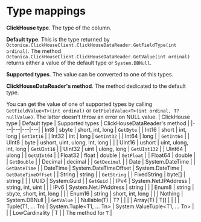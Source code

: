 ﻿# Type mappings
**ClickHouse type**. The type of the column.

**Default type**. This is the type returned by `Octonica.ClickHouseClient.ClickHouseDataReader.GetFieldType(int ordinal)`. The method `Octonica.ClickHouseClient.ClickHouseDataReader.GetValue(int ordinal)` returns either a value of the default type or `System.DBNull`.

**Supported types**. The value can be converted to one of this types.

**ClickHouseDataReader's method**. The method dedicated to the default type. 

You can get the value of one of supported types by calling `GetFieldValue<T>(int ordinal)` or `GetFieldValue<T>(int ordinal, T? nullValue)`. The latter doesn't throw an error on NULL value.
| ClickHouse type | Default type | Supported types | ClickHouseDataReader's method | 
|---|---|---|---|
| Int8 | sbyte | short, int, long | `GetByte` |
| Int16 | short | int, long | `GetInt16` |
| Int32 | int | long | `GetInt32` |
| Int64 | long | | `GetInt64` |
| UInt8 | byte | ushort, uint, ulong, int, long | |
| UInt16 | ushort | uint, ulong, int, long | `GetUInt16` |
| UInt32 | uint | ulong, long | `GetUInt132` |
| UInt64 | ulong | | `GetUInt64` |
| Float32 | float | double | `GetFloat` |
| Float64 | double | | `GetDouble` |
| Decimal | decimal | | `GetDecimal` |
| Date | System.DateTime | | `GetDateTime` |
| DateTime | System.DateTimeOffset | System.DateTime | `GetDateTimeOffset` |
| String | string | | `GetString` |
| FixedString | byte[] | string | |
| UUID | System.Guid | | `GetGuid` |
| IPv4 | System.Net.IPAddress | string, int, uint | |
| IPv6 | System.Net.IPAddress | string | |
| Enum8 | string | sbyte, short, int, long | |
| Enum16 | string | short, int, long | |
| Nothing | System.DBNull | | `GetValue` |
| Nullable(T) | T? | | |
| Array(T) | T[] | | |
| Tuple(T1, ... Tn) | System.Tuple<T1, ... Tn> | System.ValueTuple<T1, ... Tn> | |
| LowCardinality<T> | T | | The method for `T` |